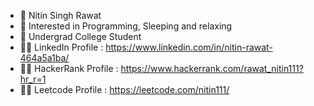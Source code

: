 - 👋 Nitin Singh Rawat
- 👀 Interested in Programming, Sleeping and relaxing
- 🌱 Undergrad College Student
- 👨‍💼 LinkedIn Profile : https://www.linkedin.com/in/nitin-rawat-464a5a1ba/
- 👨‍💻 HackerRank Profile : https://www.hackerrank.com/rawat_nitin111?hr_r=1
- 🐱‍💻 Leetcode Profile : https://leetcode.com/nitin111/

<!---
nitinrawat111/nitinrawat111 is a ✨ special ✨ repository because its `README.md` (this file) appears on your GitHub profile.
You can click the Preview link to take a look at your changes.
--->
